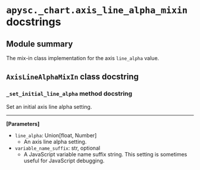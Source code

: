 # `apysc._chart.axis_line_alpha_mixin` docstrings

## Module summary

The mix-in class implementation for the axis `line_alpha` value.

## `AxisLineAlphaMixIn` class docstring

### `_set_initial_line_alpha` method docstring

Set an initial axis line alpha setting.<hr>

**[Parameters]**

- `line_alpha`: Union[float, Number]
  - An axis line alpha setting.
- `variable_name_suffix`: str, optional
  - A JavaScript variable name suffix string. This setting is sometimes useful for JavaScript debugging.